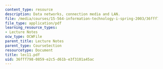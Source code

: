 ```yaml
---
content_type: resource
description: Data networks, connection media and LAN.
file: /media/courses/15-564-information-technology-i-spring-2003/36fff7980859e2c5d61be3f3101a45ac_lec11.pdf
file_type: application/pdf
learning_resource_types:
- Lecture Notes
ocw_type: OCWFile
parent_title: Lecture Notes
parent_type: CourseSection
resourcetype: Document
title: lec11.pdf
uid: 36fff798-0859-e2c5-d61b-e3f3101a45ac
---
```

